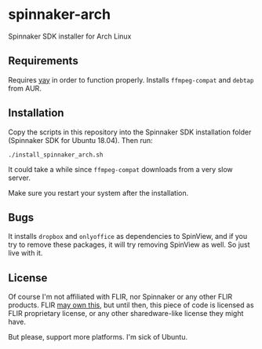 # spinnaker-arch
Spinnaker SDK installer for Arch Linux

## Requirements
Requires [yay](https://github.com/Jguer/yay) in order to function 
properly. Installs `ffmpeg-compat` and `debtap` from AUR.

## Installation
Copy the scripts in this repository into the Spinnaker SDK installation 
folder (Spinnaker SDK for Ubuntu 18.04). Then run:

`./install_spinnaker_arch.sh`

It could take a while since `ffmpeg-compat` downloads from a very slow 
server.

Make sure you restart your system after the installation.

## Bugs

It installs `dropbox` and `onlyoffice` as dependencies to SpinView, and 
if you try to remove these packages, it will try removing SpinView as 
well. So just live with it.

## License

Of course I'm not affiliated with FLIR, nor Spinnaker or any other FLIR products. FLIR [may own this](reza.hajianpour@queensu.ca), but until then, this piece of code is licensed as FLIR proprietary license, or any other sharedware-like license they might have.

But please, support more platforms. I'm sick of Ubuntu.
